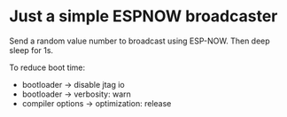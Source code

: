 # Just a simple ESPNOW broadcaster

Send a random value number to broadcast using ESP-NOW. Then deep sleep for 1s.

To reduce boot time:
 - bootloader -> disable jtag io
 - bootloader -> verbosity: warn
 - compiler options -> optimization: release

